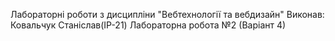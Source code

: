 Лабораторні роботи з дисципліни "Вебтехнології та вебдизайн"
Виконав: Ковальчук Станіслав(ІР-21)
Лабораторна робота №2 (Варіант 4)
